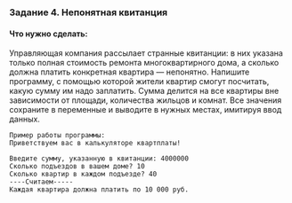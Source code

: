 ### Задание 4. Непонятная квитанция

#### Что нужно сделать:

Управляющая компания рассылает странные квитанции: в них указана только полная стоимость ремонта многоквартирного дома, а сколько должна платить конкретная квартира — непонятно. Напишите программу, с помощью которой жители квартир смогут посчитать, какую сумму им надо заплатить. Сумма делится на все квартиры вне зависимости от площади, количества жильцов и комнат. Все значения сохраните в переменные и выводите в нужных местах, имитируя ввод данных.

```
Пример работы программы:
Приветствуем вас в калькуляторе квартплаты!

Введите сумму, указанную в квитанции: 4000000
Сколько подъездов в вашем доме? 10
Сколько квартир в каждом подъезде? 40
----Считаем-----
Каждая квартира должна платить по 10 000 руб.
```
